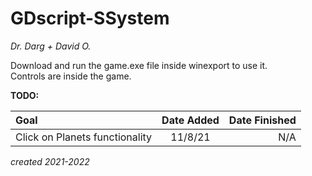 # GDscript-SSystem
*Dr. Darg + David O.*

Download and run the game.exe file inside winexport to use it.
<br>
Controls are inside the game.

**TODO:**

| Goal |  Date Added  | Date Finished |
|:-----|:--------:|------:|
| Click on Planets functionality | 11/8/21 | N/A |


*created 2021-2022*
